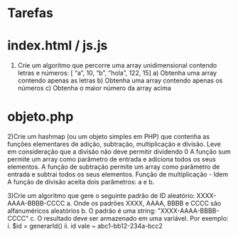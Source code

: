 # Tarefas

# index.html / js.js

1) Crie um algoritmo que percorre uma array unidimensional contendo letras e números: [ “a”, 10, “b”, “hola”, 122, 15]
  a) Obtenha uma array contendo apenas as letras
  b) Obtenha uma array contendo apenas os números
  c) Obtenha o maior número da array acima

# objeto.php

2)Crie um hashmap (ou um objeto simples em PHP) que contenha as funções elementares de adição, subtração, multiplicação e divisão.
  Leve em consideração que a divisão não deve permitir dividendo 0
  A função sum permite um array como parâmetro de entrada e adiciona todos os seus elementos.
  A função de subtração permite um array como parâmetro de entrada e subtrai todos os seus elementos.
  Função de multiplicação - Idem
  A função de divisão aceita dois parâmetros: a e b.

3)Crie um algoritmo que gere o seguinte padrão de ID aleatório: XXXX-AAAA-BBBB-CCCC
    a. Onde os padrões XXXX, AAAA, BBBB e CCCC são alfanuméricos aleatórios
    b.  O padrão é uma string: "XXXX-AAAA-BBBB-CCCC"
    c.  O resultado deve ser armazenado em uma variável. Por exemplo:
      i. $id = generarId()
      ii. id vale ~ abc1-bb12-234a-bcc2
